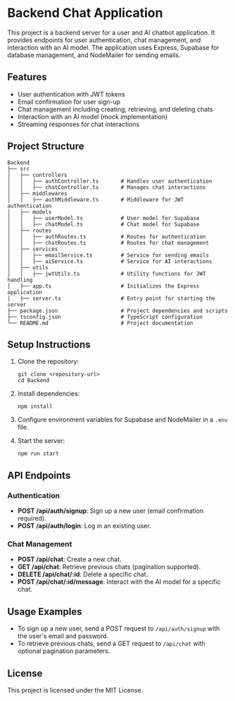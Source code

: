 # Backend Chat Application

This project is a backend server for a user and AI chatbot application. It provides endpoints for user authentication, chat management, and interaction with an AI model. The application uses Express, Supabase for database management, and NodeMailer for sending emails.

## Features

- User authentication with JWT tokens
- Email confirmation for user sign-up
- Chat management including creating, retrieving, and deleting chats
- Interaction with an AI model (mock implementation)
- Streaming responses for chat interactions

## Project Structure

```
Backend
├── src
│   ├── controllers
│   │   ├── authController.ts       # Handles user authentication
│   │   ├── chatController.ts       # Manages chat interactions
│   ├── middlewares
│   │   ├── authMiddleware.ts       # Middleware for JWT authentication
│   ├── models
│   │   ├── userModel.ts            # User model for Supabase
│   │   ├── chatModel.ts            # Chat model for Supabase
│   ├── routes
│   │   ├── authRoutes.ts           # Routes for authentication
│   │   ├── chatRoutes.ts           # Routes for chat management
│   ├── services
│   │   ├── emailService.ts         # Service for sending emails
│   │   ├── aiService.ts            # Service for AI interactions
│   ├── utils
│   │   ├── jwtUtils.ts             # Utility functions for JWT handling
│   ├── app.ts                      # Initializes the Express application
│   ├── server.ts                   # Entry point for starting the server
├── package.json                    # Project dependencies and scripts
├── tsconfig.json                   # TypeScript configuration
└── README.md                       # Project documentation
```

## Setup Instructions

1. Clone the repository:
   ```
   git clone <repository-url>
   cd Backend
   ```

2. Install dependencies:
   ```
   npm install
   ```

3. Configure environment variables for Supabase and NodeMailer in a `.env` file.

4. Start the server:
   ```
   npm run start
   ```

## API Endpoints

### Authentication

- **POST /api/auth/signup**: Sign up a new user (email confirmation required).
- **POST /api/auth/login**: Log in an existing user.

### Chat Management

- **POST /api/chat**: Create a new chat.
- **GET /api/chat**: Retrieve previous chats (pagination supported).
- **DELETE /api/chat/:id**: Delete a specific chat.
- **POST /api/chat/:id/message**: Interact with the AI model for a specific chat.

## Usage Examples

- To sign up a new user, send a POST request to `/api/auth/signup` with the user's email and password.
- To retrieve previous chats, send a GET request to `/api/chat` with optional pagination parameters.

## License

This project is licensed under the MIT License.